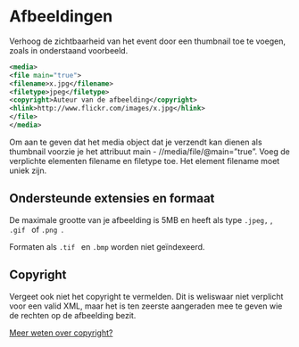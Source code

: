 ---
---

# Afbeeldingen

Verhoog de zichtbaarheid van het event door een thumbnail toe te voegen, zoals in onderstaand voorbeeld.

~~~ xml
<media> 
<file main="true"> 
<filename>x.jpg</filename> 
<filetype>jpeg</filetype> 
<copyright>Auteur van de afbeelding</copyright> 
<hlink>http://www.flickr.com/images/x.jpg</hlink> 
</file> 
</media>
~~~

Om aan te geven dat het media object dat je verzendt kan dienen als thumbnail voorzie je het attribuut main - //media/file/@main=”true”. Voeg de verplichte elementen filename en filetype toe. Het element filename moet uniek zijn. 


## Ondersteunde extensies en formaat

De maximale grootte van je afbeelding is 5MB en heeft als type ```.jpeg,``` , ```.gif ``` of ```.png ```.

Formaten als ```.tif ``` en ```.bmp``` worden niet geïndexeerd.

## Copyright

Vergeet ook niet het copyright te vermelden. Dit is weliswaar niet verplicht voor een valid XML, maar het is ten zeerste aangeraden mee te geven wie de rechten op de afbeelding bezit.

[Meer weten over copyright?](https://www.uitdatabank.be/copyright) 
